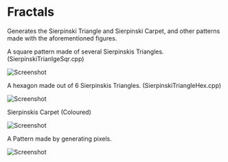 # Fractals
Generates the Sierpinski Triangle and Sierpinski Carpet, and other patterns made with the aforementioned figures. 

A square pattern made of several Sierpinskis Triangles. (SierpinskiTrianlgeSqr.cpp)

![Screenshot](http://s8.postimg.org/gkny42xh1/frc.png)

A hexagon made out of 6 Sierpinskis Triangles. (SierpinskiTriangleHex.cpp) 

![Screenshot](http://s13.postimg.org/4fc8vvktz/frc8.png)

Sierpinskis Carpet (Coloured)

![Screenshot](http://s1.postimg.org/y6vvo7ve7/frc4.png)

A Pattern made by generating pixels.

![Screenshot](http://s7.postimg.org/wzdn4zb0r/Pixel_Pattern.png)


